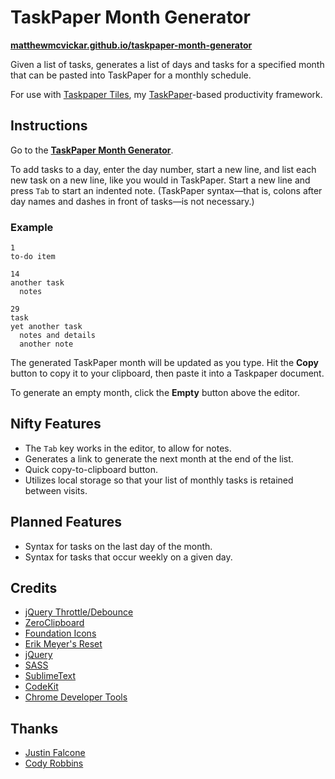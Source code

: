 # TaskPaper Month Generator

**[matthewmcvickar.github.io/taskpaper-month-generator](http://matthewmcvickar.github.io/taskpaper-month-generator)**

Given a list of tasks, generates a list of days and tasks for a specified month that can be pasted into TaskPaper for a monthly schedule.

For use with [Taskpaper Tiles](https://github.com/matthewmcvickar/taskpapertiles), my [TaskPaper](http://www.hogbaysoftware.com/products/taskpaper)-based productivity framework.


## Instructions

Go to the **[TaskPaper Month Generator](http://matthewmcvickar.github.io/taskpaper-month-generator)**.

To add tasks to a day, enter the day number, start a new line, and list each new task on a new line, like you would in TaskPaper. Start a new line and press `Tab` to start an indented note. (TaskPaper syntax—that is, colons after day names and dashes in front of tasks—is not necessary.)

### Example

```
1
to-do item

14
another task
  notes

29
task
yet another task
  notes and details
  another note
```

The generated TaskPaper month will be updated as you type. Hit the **Copy** button to copy it to your clipboard, then paste it into a Taskpaper document.

To generate an empty month, click the **Empty** button above the editor.


## Nifty Features

- The `Tab` key works in the editor, to allow for notes.
- Generates a link to generate the next month at the end of the list.
- Quick copy-to-clipboard button.
- Utilizes local storage so that your list of monthly tasks is retained between visits.


## Planned Features

- Syntax for tasks on the last day of the month.
- Syntax for tasks that occur weekly on a given day.


## Credits

- [jQuery Throttle/Debounce](http://benalman.com/projects/jquery-throttle-debounce-plugin/)
- [ZeroClipboard](http://zeroclipboard.org/)
- [Foundation Icons](http://zurb.com/playground/foundation-icon-fonts-3)
- [Erik Meyer's Reset](http://meyerweb.com/eric/tools/css/reset/)
- [jQuery](http://jquery.com/)
- [SASS](http://sass-lang.com/)
- [SublimeText](http://www.sublimetext.com/)
- [CodeKit](https://incident57.com/codekit/)
- [Chrome Developer Tools](https://developer.chrome.com/devtools)


## Thanks

- [Justin Falcone](http://justinfalcone.com)
- [Cody Robbins](http://twitter.com/codyrobbins)
